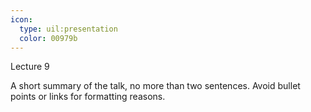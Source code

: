 ```yaml
---
icon:
  type: uil:presentation
  color: 00979b
---   
```


Lecture 9

A short summary of the talk, no more than two sentences. Avoid bullet points or links for formatting reasons.